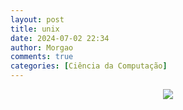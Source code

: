 ```yaml
---
layout: post
title: unix
date: 2024-07-02 22:34
author: Morgao
comments: true
categories: [Ciência da Computação]
---
```

<div class="separator" style="clear: both; text-align: center;">
<a href="https://blogger.googleusercontent.com/img/b/R29vZ2xl/AVvXsEj3zwKhXUttjjhR9VJTDUxipCTIVXkElsjxyH2vucMcQe6oM7Nel-aThr_4tWZl5FKY1T30BTDm0vsrvVnB4e9GCHKs6o7H0IyJumCpuN7QB-J5jc9mCoe5Z8ZxqNOI5-ZnZ7S9rX-8XAc/s1600/0012.png" imageanchor="1" style="margin-left: 1em; margin-right: 1em;"><img border="0" data-original-height="432" data-original-width="602" src="https://blogger.googleusercontent.com/img/b/R29vZ2xl/AVvXsEj3zwKhXUttjjhR9VJTDUxipCTIVXkElsjxyH2vucMcQe6oM7Nel-aThr_4tWZl5FKY1T30BTDm0vsrvVnB4e9GCHKs6o7H0IyJumCpuN7QB-J5jc9mCoe5Z8ZxqNOI5-ZnZ7S9rX-8XAc/s1600/0012.png" /></a></div>
<br />
